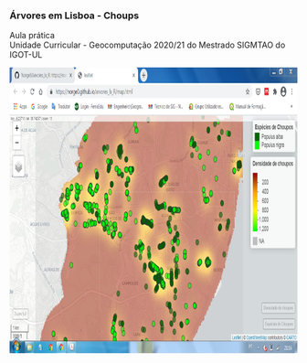 <h3>Árvores em Lisboa - Choups</h3><p></p>
Aula prática<br>
Unidade Curricular - Geocomputação 2020/21 do Mestrado SIGMTAO do IGOT-UL<p></p>
<img src="trees_r.PNG" alt="image" width="" height="500">
